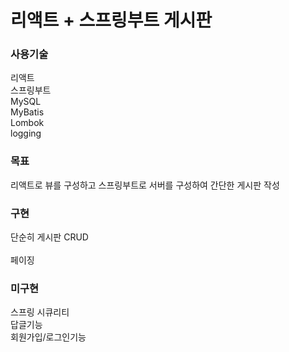 # 리액트 + 스프링부트 게시판 

### 사용기술
리액트</br>
스프링부트</br>
MySQL</br>
MyBatis</br>
Lombok</br>
logging</br>

### 목표
리액트로 뷰를 구성하고 스프링부트로 서버를 구성하여 간단한 게시판 작성

### 구현
단순히 게시판 CRUD</br>  
페이징</br>

### 미구현
스프링 시큐리티</br> 
답글기능</br>
회원가입/로그인기능</br>
